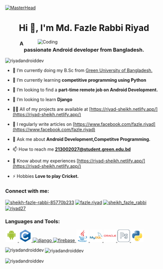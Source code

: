[![MasterHead](https://marketplace.canva.com/EAEmBit3KfU/1/0/1600w/canva-black-flatlay-photo-motivational-finance-quote-facebook-cover-myVl9DXwcjQ.jpg)](riyad-sheikh.netlify.app)
<h1 align="center">Hi 👋, I'm Md. Fazle Rabbi Riyad</h1>
<img align="right" alt="Coding" width="400" src="https://www.designyourway.net/blog/wp-content/uploads/2018/12/programming-wallpaper7-700x525.jpg">
<h3 align="center">A passionate Android developer from Bangladesh.</h3>

<p align="left"> <img src="https://komarev.com/ghpvc/?username=riyadandroiddev&label=Profile%20views&color=0e75b6&style=flat" alt="riyadandroiddev" /> </p>

- 🔭 I’m currently doing my B.Sc from [Green University of Bangladesh.](https://green.edu.bd/)

- 🌱 I’m currently learning **competitive programming using Python**

- 👯 I’m looking to find a **part-time remote job on Android Development.**

- 🤝 I’m looking to learn **Django**

- 👨‍💻 All of my projects are available at [https://riyad-sheikh.netlify.app/](https://riyad-sheikh.netlify.app/)

- 📝 I regularly write articles on [https://www.facebook.com/fazle.riyad](https://www.facebook.com/fazle.riyad)

- 💬 Ask me about **Android Development,Competitve Programming.**

- 📫 How to reach me **213002027@student.green.edu.bd**

- 📄 Know about my experiences [https://riyad-sheikh.netlify.app/](https://riyad-sheikh.netlify.app/)

- ⚡ Hobbies **Love to play Cricket.**

<h3 align="left">Connect with me:</h3>
<p align="left">
<a href="https://linkedin.com/in/sheikh-fazle-rabbi-85770b233" target="blank"><img align="center" src="https://raw.githubusercontent.com/rahuldkjain/github-profile-readme-generator/master/src/images/icons/Social/linked-in-alt.svg" alt="sheikh-fazle-rabbi-85770b233" height="30" width="40" /></a>
<a href="https://fb.com/fazle.riyad" target="blank"><img align="center" src="https://raw.githubusercontent.com/rahuldkjain/github-profile-readme-generator/master/src/images/icons/Social/facebook.svg" alt="fazle.riyad" height="30" width="40" /></a>
<a href="https://instagram.com/sheikh_fazle_rabbi" target="blank"><img align="center" src="https://raw.githubusercontent.com/rahuldkjain/github-profile-readme-generator/master/src/images/icons/Social/instagram.svg" alt="sheikh_fazle_rabbi" height="30" width="40" /></a>
<a href="https://codeforces.com/profile/riyad27" target="blank"><img align="center" src="https://raw.githubusercontent.com/rahuldkjain/github-profile-readme-generator/master/src/images/icons/Social/codeforces.svg" alt="riyad27" height="30" width="40" /></a>
</p>

<h3 align="left">Languages and Tools:</h3>
<p align="left"> <a href="https://developer.android.com" target="_blank" rel="noreferrer"> <img src="https://raw.githubusercontent.com/devicons/devicon/master/icons/android/android-original-wordmark.svg" alt="android" width="40" height="40"/> </a> <a href="https://www.cprogramming.com/" target="_blank" rel="noreferrer"> <img src="https://raw.githubusercontent.com/devicons/devicon/master/icons/c/c-original.svg" alt="c" width="40" height="40"/> </a> <a href="https://www.djangoproject.com/" target="_blank" rel="noreferrer"> <img src="https://cdn.worldvectorlogo.com/logos/django.svg" alt="django" width="40" height="40"/> </a> <a href="https://firebase.google.com/" target="_blank" rel="noreferrer"> <img src="https://www.vectorlogo.zone/logos/firebase/firebase-icon.svg" alt="firebase" width="40" height="40"/> </a> <a href="https://www.java.com" target="_blank" rel="noreferrer"> <img src="https://raw.githubusercontent.com/devicons/devicon/master/icons/java/java-original.svg" alt="java" width="40" height="40"/> </a> <a href="https://www.mysql.com/" target="_blank" rel="noreferrer"> <img src="https://raw.githubusercontent.com/devicons/devicon/master/icons/mysql/mysql-original-wordmark.svg" alt="mysql" width="40" height="40"/> </a> <a href="https://www.oracle.com/" target="_blank" rel="noreferrer"> <img src="https://raw.githubusercontent.com/devicons/devicon/master/icons/oracle/oracle-original.svg" alt="oracle" width="40" height="40"/> </a> <a href="https://www.photoshop.com/en" target="_blank" rel="noreferrer"> <img src="https://raw.githubusercontent.com/devicons/devicon/master/icons/photoshop/photoshop-line.svg" alt="photoshop" width="40" height="40"/> </a> <a href="https://www.python.org" target="_blank" rel="noreferrer"> <img src="https://raw.githubusercontent.com/devicons/devicon/master/icons/python/python-original.svg" alt="python" width="40" height="40"/> </a> </p>

<p><img align="left" src="https://github-readme-stats.vercel.app/api/top-langs?username=riyadandroiddev&show_icons=true&locale=en&layout=compact" alt="riyadandroiddev" /></p>

<p>&nbsp;<img align="center" src="https://github-readme-stats.vercel.app/api?username=riyadandroiddev&show_icons=true&locale=en" alt="riyadandroiddev" /></p>

<p><img align="center" src="https://github-readme-streak-stats.herokuapp.com/?user=riyadandroiddev&" alt="riyadandroiddev" /></p>

